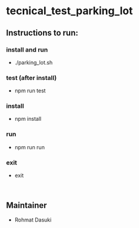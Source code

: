 # tecnical_test_parking_lot

## Instructions to run: 
### install and run
- ./parking_lot.sh

### test (after install)
- npm run test

### install
- npm install

### run
- npm run run

### exit
- exit

<br/>

## Maintainer

- Rohmat Dasuki
